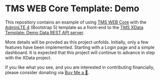 # TMS WEB Core Template: Demo
This repository contains an example of using [TMS WEB Core](https://www.tmssoftware.com/site/tmswebcore.asp) with the [AdminLTE 4](https://github.com/ColorlibHQ/AdminLTE/tree/v4-dev) (Bootstrap 5) template as a front-end to the [TMS XData Template: Demo Data REST API server](https://github.com/500Foods/TMS-XData-TemplateDemoData).

More details will be provded as this project unfolds.  Initially, only a few features have been implemented.  Starting with a Login page and a simple dashboard.  It is expected that this project will continue to advance in step with the XData project.

If you like what you see, and you are interested in contributing financially, please consider donating via [Buy Me a :pizza:](https://www.buymeacoffee.com/andrewsimard500).
